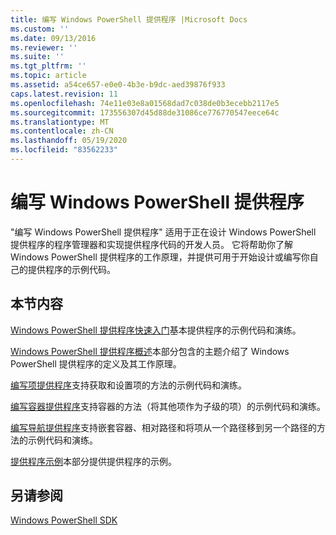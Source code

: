 ```yaml
---
title: 编写 Windows PowerShell 提供程序 |Microsoft Docs
ms.custom: ''
ms.date: 09/13/2016
ms.reviewer: ''
ms.suite: ''
ms.tgt_pltfrm: ''
ms.topic: article
ms.assetid: a54ce657-e0e0-4b3e-b9dc-aed39876f933
caps.latest.revision: 11
ms.openlocfilehash: 74e11e03e8a01568dad7c038de0b3ecebb2117e5
ms.sourcegitcommit: 173556307d45d88de31086ce776770547eece64c
ms.translationtype: MT
ms.contentlocale: zh-CN
ms.lasthandoff: 05/19/2020
ms.locfileid: "83562233"
---
```

# <a name="writing-a-windows-powershell-provider"></a>编写 Windows PowerShell 提供程序

"编写 Windows PowerShell 提供程序" 适用于正在设计 Windows PowerShell 提供程序的程序管理器和实现提供程序代码的开发人员。 它将帮助你了解 Windows PowerShell 提供程序的工作原理，并提供可用于开始设计或编写你自己的提供程序的示例代码。

## <a name="in-this-section"></a>本节内容

[Windows PowerShell 提供程序快速入门](./windows-powershell-provider-quickstart.md)基本提供程序的示例代码和演练。

[Windows PowerShell 提供程序概述](./windows-powershell-provider-overview.md)本部分包含的主题介绍了 Windows PowerShell 提供程序的定义及其工作原理。

[编写项提供程序](./writing-an-item-provider.md)支持获取和设置项的方法的示例代码和演练。

[编写容器提供程序](./writing-a-container-provider.md)支持容器的方法（将其他项作为子级的项）的示例代码和演练。

[编写导航提供程序](./writing-a-navigation-provider.md)支持嵌套容器、相对路径和将项从一个路径移到另一个路径的方法的示例代码和演练。

[提供程序示例](./provider-samples.md)本部分提供提供程序的示例。

## <a name="see-also"></a>另请参阅

[Windows PowerShell SDK](../windows-powershell-reference.md)
